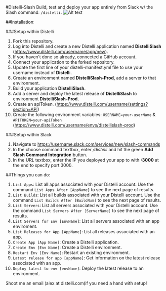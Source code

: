 #Distelli-Slash
Build, test and deploy your app entirely from Slack w/ the Slash command: `/distelli`.
![Alt text](https://monosnap.com/file/DgviPh9HwOQQHL5mXsQvB0AXPW3iNh.png)

##Installation:

###Setup within Distelli
1. Fork this repository.
2. Log into Distelli and create a new Distelli application named **DistelliSlash** (https://www.distelli.com/username/app/new).
3. If you haven't done so already, connected a GitHub account.
4. Connect your application to the forked repository.
5. Update the first line of your distelli-manifest.yml file to use your username instead of **Distelli**.
6. Create an environment named **DistelliSlash-Prod**, add a server to that environment.
7. Build your application **DistelliSlash**.
8. Add a server and deploy the latest release of **DistelliSlash** to environment **DistelliSlash-Prod**.
9. Create an apiToken. (https://www.distelli.com/username/settings?section=API)
10. Create the following environment variables: `USERNAME=your-userName` & `APITOKEN=your-apiToken` (https://www.distelli.com/username/envs/distellislash-prod)

###Setup within Slack
1. Navigate to https://username.slack.com/services/new/slash-commands
2. In the choose command textbox, enter */distelli* and hit the green **Add Slash Command Integration** button.
3. In the URL textbox, enter the IP you deployed your app to with **:3000** at the end to specify port 3000.

##Things you can do:
1. `List Apps`: List all apps associated with your Distelli account. Use the command `List Apps After [AppName]` to see the next page of results.
2. `List Builds`: List all builds associated with your Distelli account. Use the command `List Builds After [BuildNum]` to see the next page of results.
3. `List Servers`: List all servers associated with your Distelli account. Use the command `List Servers After [ServerName]` to see the next page of results.
4. `List Servers for Env [EnvName]`: List all servers associated with an app enviroment.
5. `List Releases for App [AppName]`: List all releases associated with an app.
6. `Create App [App Name]`: Create a Distelli application.
7. `Create Env [Env Name]`: Create a Distelli environment.
8. `Restart Env [Env Name]`: Restart an existing environment.
9. `Latest release for app [appName]`: Get information on the latest release associated with an app.
10. `Deploy latest to env [envName]`: Deploy the latest release to an environment.

Shoot me an email (alex at distelli.com)if you need a hand with setup!
